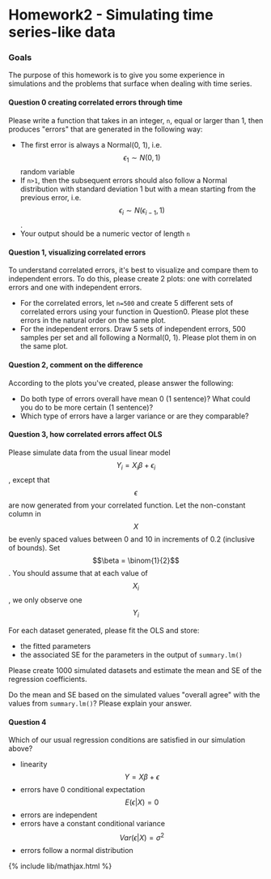 # Homework2 - Simulating time series-like data

### Goals
The purpose of this homework is to give you some experience in simulations
and the problems that surface when dealing with time series.

#### Question 0 creating correlated errors through time
Please write a function that takes in an integer, `n`, equal or larger than
1, then produces "errors" that are generated in the following way:
- The first error is always a Normal(0, 1), i.e. $$\epsilon_1 \sim N(0, 1)$$ random variable
- If `n>1`, then the subsequent errors should also follow a Normal distribution with standard deviation
  1 but with a mean starting from the previous error, i.e. $$\epsilon_i \sim N(\epsilon_{i-1}, 1)$$.
- Your output should be a numeric vector of length `n`


#### Question 1, visualizing correlated errors
To understand correlated errors, it's best to visualize and compare them to independent errors.
To do this, please create 2 plots: one with correlated errors and one with independent errors.
- For the correlated errors, let `n=500` and create 5 different sets of correlated errors using your function in Question0. Please plot these errors in the natural order on the same plot.
- For the independent errors. Draw 5 sets of independent errors, 500 samples per set and all following a Normal(0, 1). Please plot them in on the same plot.


#### Question 2, comment on the difference
According to the plots you've created, please answer the following:
- Do both type of errors overall have mean 0 (1 sentence)? What could you do to be more certain (1 sentence)?
- Which type of errors have a larger variance or are they comparable?


#### Question 3, how correlated errors affect OLS
Please simulate data from the usual linear model $$Y_i = X_i\beta + \epsilon_i$$,
except that $$\epsilon$$ are now generated from your correlated function.
Let the non-constant column in $$X$$ be evenly spaced values between
0 and 10 in increments of 0.2 (inclusive of bounds).
Set $$\beta = \binom{1}{2}$$.
You should assume that at each value of $$X_i$$, we only observe one $$Y_i$$

For each dataset generated, please fit the OLS and store:
- the fitted parameters
- the associated SE for the parameters in the output of `summary.lm()`

Please create 1000 simulated datasets and estimate the
mean and SE of the regression coefficients.

Do the mean and SE based on the simulated values "overall agree" with the values from `summary.lm()`?
Please explain your answer.

#### Question 4
Which of our usual regression conditions are satisfied in our simulation above?
- linearity $$Y = X\beta + \epsilon$$
- errors have 0 conditional expectation $$E(\epsilon|X) = 0$$
- errors are independent
- errors have a constant conditional variance $$Var(\epsilon|X) = \sigma^2$$
- errors follow a normal distribution

{% include lib/mathjax.html %}
